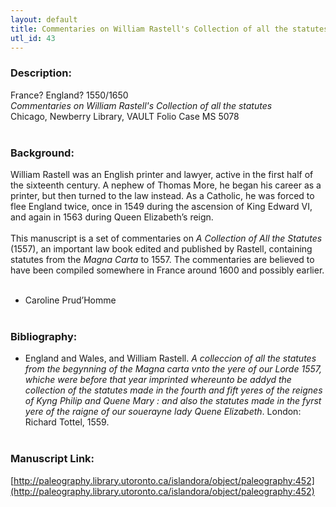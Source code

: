 ```yaml
---
layout: default
title: Commentaries on William Rastell's Collection of all the statutes
utl_id: 43
---
```


### Description:

France? England? 1550/1650<br>
_Commentaries on William Rastell's Collection of all the statutes_<br>
Chicago, Newberry Library, VAULT Folio Case MS 5078<br>
 <br>


### Background:

William Rastell was an English printer and lawyer, active in the first half of the sixteenth century. A nephew of Thomas More, he began his career as a printer, but then turned to the law instead. As a Catholic, he was forced to flee England twice, once in 1549 during the ascension of King Edward VI, and again in 1563 during Queen Elizabeth’s reign.<br><br>
This manuscript is a set of commentaries on _A Collection of All the Statutes_ (1557), an important law book edited and published by Rastell, containing statutes from the _Magna Carta_ to 1557. The commentaries are believed to have been compiled somewhere in France around 1600 and possibly earlier.<br><br>
- Caroline Prud’Homme<br>
 <br>


### Bibliography:

- England and Wales, and William Rastell. _A colleccion of all the statutes from the begynning of the Magna carta vnto the yere of our Lorde 1557, whiche were before that year imprinted whereunto be addyd the collection of the statutes made in the fourth and fift yeres of the reignes of Kyng Philip and Quene Mary : and also the statutes made in the fyrst yere of the raigne of our souerayne lady Quene Elizabeth_. London: Richard Tottel, 1559.<br>
 <br>


### Manuscript Link:

[http://paleography.library.utoronto.ca/islandora/object/paleography:452](http://paleography.library.utoronto.ca/islandora/object/paleography:452)